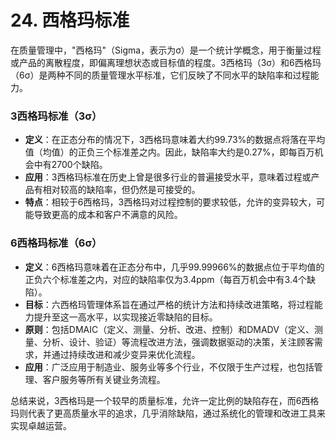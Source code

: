 # 24. 西格玛标准

在质量管理中，"西格玛"（Sigma，表示为σ）是一个统计学概念，用于衡量过程或产品的离散程度，即偏离理想状态或目标值的程度。3西格玛（3σ）和6西格玛（6σ）是两种不同的质量管理水平标准，它们反映了不同水平的缺陷率和过程能力。

### 3西格玛标准（3σ）

- **定义**：在正态分布的情况下，3西格玛意味着大约99.73%的数据点将落在平均值（均值）的正负三个标准差之内。因此，缺陷率大约是0.27%，即每百万机会中有2700个缺陷。
- **应用**：3西格玛标准在历史上曾是很多行业的普遍接受水平，意味着过程或产品有相对较高的缺陷率，但仍然是可接受的。
- **特点**：相较于6西格玛，3西格玛对过程控制的要求较低，允许的变异较大，可能导致更高的成本和客户不满意的风险。

### 6西格玛标准（6σ）

- **定义**：6西格玛意味着在正态分布中，几乎99.99966%的数据点位于平均值的正负六个标准差之内，对应的缺陷率仅为3.4ppm（每百万机会中有3.4个缺陷）。
- **目标**：六西格玛管理体系旨在通过严格的统计方法和持续改进策略，将过程能力提升至这一高水平，以实现接近零缺陷的目标。
- **原则**：包括DMAIC（定义、测量、分析、改进、控制）和DMADV（定义、测量、分析、设计、验证）等流程改进方法，强调数据驱动的决策，关注顾客需求，并通过持续改进和减少变异来优化流程。
- **应用**：广泛应用于制造业、服务业等多个行业，不仅限于生产过程，也包括管理、客户服务等所有关键业务流程。

总结来说，3西格玛是一个较早的质量标准，允许一定比例的缺陷存在，而6西格玛则代表了更高质量水平的追求，几乎消除缺陷，通过系统化的管理和改进工具来实现卓越运营。
